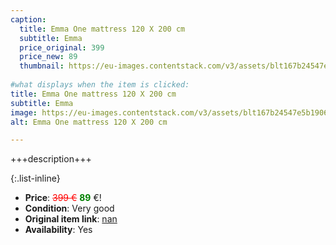 ```yaml
---
caption:
  title: Emma One mattress 120 X 200 cm
  subtitle: Emma
  price_original: 399
  price_new: 89
  thumbnail: https://eu-images.contentstack.com/v3/assets/blt167b24547e5b1906/blt5094018595fff42a/660ee409b27e99ffb177808e/DE_One_Ma_Gallery_Hero_2.png?width=1920&format=pjpg&auto=webp&quality=80&disable=upscale
  
#what displays when the item is clicked:
title: Emma One mattress 120 X 200 cm
subtitle: Emma
image: https://eu-images.contentstack.com/v3/assets/blt167b24547e5b1906/blt5094018595fff42a/660ee409b27e99ffb177808e/DE_One_Ma_Gallery_Hero_2.png?width=1920&format=pjpg&auto=webp&quality=80&disable=upscale
alt: Emma One mattress 120 X 200 cm

---
```

+++description+++

{:.list-inline} 
- **Price**: <span style="color:red"><del>399 €</del></span> <span style="color:green">**89**</span> €!
- **Condition**: Very good
- **Original item link**: [nan](Here)
- **Availability**: Yes
